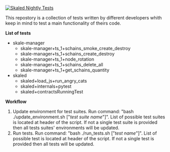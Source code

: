 [![Skaled Nightly Tests](https://github.com/skalenetwork/skale-ci-integration_tests/workflows/Skaled%20Nightly%20Tests/badge.svg)](https://github.com/skalenetwork/skale-ci-integration_tests/actions?query=workflow%3A%22Skaled+Nightly+Tests%22)

This repostory is a collection of tests written by different developers whith keep in mind to test a main functionality of theirs code.

**List of tests**
- skale-manager
    - skale-manager+ts_1+schains_smoke_create_destroy
    - skale-manager+ts_1+schains_create_destroy
    - skale-manager+ts_1+node_rotation
    - skale-manager+ts_1+schains_delete_all
    - skale-manager+ts_1+get_schains_quantity
- skaled
    - skaled+load_js+run_angry_cats
    - skaled+internals+pytest
    - skaled+contractsRunningTest

**Workflow**
1. Update environment for test suites. Run command: "bash ./update_environment.sh ["*test suite name*"]". List of possible test suites is located at header of the script. If not a single test suite is provided then all tests suites' environments will be updated.
2. Run tests. Run command: "bash ./run_tests.sh ["*test name*"]". List of possible test is located at header of the script. If not a single test is provided then all tests will be updated.


